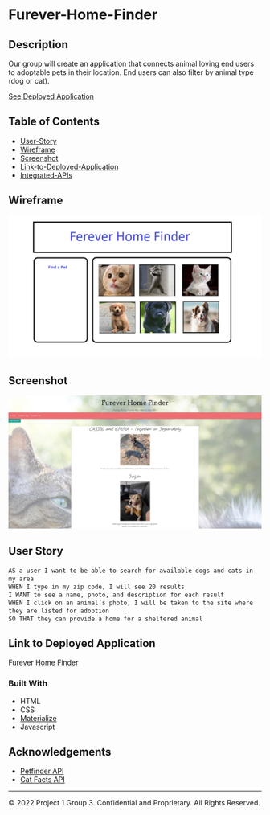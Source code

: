 # Furever-Home-Finder

## Description

Our group will create an application that connects animal loving end users to adoptable pets in their location. End users can also filter by animal type (dog or cat).

[See Deployed Application](https://israel386.github.io/furever-home-finder/)


## Table of Contents

* [User-Story](#User-Story)
* [Wireframe](#Wireframe)
* [Screenshot](#Screenshot)
* [Link-to-Deployed-Application](#Link-to-Deployed-Application)
* [Integrated-APIs](#Integrated-APIs)

## Wireframe

![Wireframe](https://github.com/israel386/furever-home-finder/blob/63b058f462b27f29ab86e40a502ad65ad50de8e5/assets/images/wireframe.png)

## Screenshot

![Screenshot](https://github.com/israel386/furever-home-finder/blob/2a4a1c197a0f18b8a59e4ea561fe7153f76a0cc2/assets/images/screenshot.png)

## User Story

```
AS a user I want to be able to search for available dogs and cats in my area
WHEN I type in my zip code, I will see 20 results
I WANT to see a name, photo, and description for each result 
WHEN I click on an animal’s photo, I will be taken to the site where they are listed for adoption
SO THAT they can provide a home for a sheltered animal
```

## Link to Deployed Application

[Furever Home Finder](https://israel386.github.io/furever-home-finder/)

### Built With

* HTML
* CSS
* [Materialize](https://materializecss.com/)
* Javascript

## Acknowledgements

* [Petfinder API](https://www.petfinder.com/developers/v2/docs/)
* [Cat Facts API](https://alexwohlbruck.github.io/cat-facts/)

---
© 2022 Project 1 Group 3. Confidential and Proprietary. All Rights Reserved.